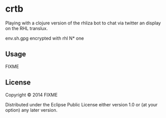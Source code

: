 # crtb

Playing with a clojure version of the rhliza bot to chat via twitter an
display on the RHL translux.

env.sh.gpg encrypted with rhl N* one

## Usage

FIXME

## License

Copyright © 2014 FIXME

Distributed under the Eclipse Public License either version 1.0 or (at
your option) any later version.
